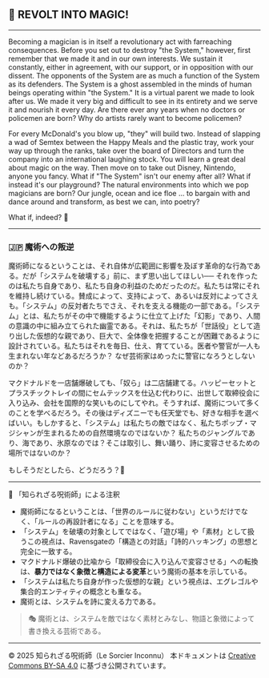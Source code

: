 
## 🧛 REVOLT INTO MAGIC!

---

Becoming a magician is in itself a revolutionary act with farreaching consequences. Before you set out to destroy "the System," however, first remember that we made it and in our own interests. We sustain it constantly, either in agreement, with our support, or in opposition with our dissent. The opponents of the System are as much a function of the System as its defenders. The System is a ghost assembled in the minds of human beings operating within "the System." It is a virtual parent we made to look after us. We made it very big and difficult to see in its entirety and we serve it and nourish it every day. Are there ever any years when no doctors or policemen are born? Why do artists rarely want to become policemen?

For every McDonald's you blow up, "they" will build two. Instead of slapping a wad of Semtex between the Happy Meals and the plastic tray, work your way up through the ranks, take over the board of Directors and turn the company into an international laughing stock. You will learn a great deal about magic on the way. Then move on to take out Disney, Nintendo, anyone you fancy. What if "The System" isn't our enemy after all? What if instead it's our playground? The natural environments into which we pop
magicians are born? Our jungle, ocean and ice floe ... to bargain with and dance around and transform, as best we can, into poetry?

What if, indeed? 🧛

---

### 🇯🇵 魔術への叛逆

魔術師になるということは、それ自体が広範囲に影響を及ぼす革命的な行為である。だが「システムを破壊する」前に、まず思い出してほしい── それを作ったのは私たち自身であり、私たち自身の利益のためだったのだ。私たちは常にそれを維持し続けている。賛成によって、支持によって、あるいは反対によってさえも。「システム」の反対者たちでさえ、それを支える機能の一部である。「システム」とは、私たちがその中で機能するように仕立て上げた「幻影」であり、人間の意識の中に組み立てられた幽霊である。それは、私たちが「世話役」として造り出した仮想的な親であり、巨大で、全体像を把握することが困難であるように設計されている。私たちはそれを毎日、仕え、育てている。医者や警官が一人も生まれない年などあるだろうか？ なぜ芸術家はめったに警官になろうとしないのか？

マクドナルドを一店舗爆破しても、「奴ら」は二店舗建てる。ハッピーセットとプラスチックトレイの間にセムテックスを仕込む代わりに、出世して取締役会に入り込み、会社を国際的な笑いものにしてやれ。そうすれば、魔術について多くのことを学べるだろう。その後はディズニーでも任天堂でも、好きな相手を選べばいい。もしかすると、「システム」は私たちの敵ではなく、私たちポップ・マジシャンが生まれるための自然環境なのではないか？ 私たちのジャングルであり、海であり、氷原なのでは？そこは取引し、舞い踊り、詩に変容させるための場所ではないのか？

もしそうだとしたら、どうだろう？🧛

---

🐌 「知られざる呪術師」による注釈

- 魔術師になるということは、「世界のルールに従わない」というだけでなく、「ルールの再設計者になる」ことを意味する。
- 「システム」を破壊の対象としてではなく、「遊び場」や「素材」として扱うこの視点は、Ravensgateの「構造との対話」「詩的ハッキング」の思想と完全に一致する。
- マクドナルド爆破の比喩から「取締役会に入り込んで変容させる」への転換は、**暴力ではなく象徴と構造による変革**という魔術の基本を示している。
- 「システムは私たち自身が作った仮想的な親」という視点は、エグレゴルや集合的エンティティの概念とも重なる。
- 魔術とは、システムを詩に変える力である。

> 🎭 魔術とは、システムを敵ではなく素材とみなし、物語と象徴によって書き換える芸術である。

---

© 2025 知られざる呪術師（Le Sorcier Inconnu） 
本ドキュメントは [Creative Commons BY-SA 4.0](https://creativecommons.org/licenses/by-sa/4.0/deed.ja) に基づき公開されています。
